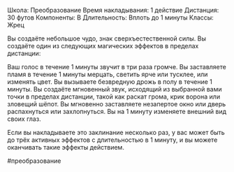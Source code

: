 Школа: Преобразование
Время накладывания: 1 действие
Дистанция: 30 футов
Компоненты: В
Длительность: Вплоть до 1 минуты
Классы: Жрец

Вы создаёте небольшое чудо, знак сверхъестественной силы. Вы создаёте один из следующих магических эффектов в пределах дистанции:

Ваш голос в течение 1 минуты звучит в три раза громче.
Вы заставляете пламя в течение 1 минуты мерцать, светить ярче или тусклее, или изменять цвет.
Вы вызываете безвредную дрожь в полу в течение 1 минуты.
Вы создаёте мгновенный звук, исходящий из выбранной вами точки в пределах дистанции, такой как раскат грома, крик ворона или зловещий шёпот.
Вы мгновенно заставляете незапертое окно или дверь распахнуться или захлопнуться.
Вы на 1 минуту изменяете внешний вид своих глаз.

Если вы накладываете это заклинание несколько раз, у вас может быть до трёх активных эффектов с длительностью в 1 минуту, и вы можете оканчивать такие эффекты действием.

#преобразование 